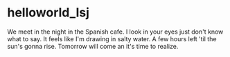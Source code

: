 helloworld_lsj
===============
We meet in the night in the Spanish cafe.
I look in your eyes just don't know what to say.
It feels like I'm drawing in salty water.
A few hours left 'til the sun's gonna rise.
Tomorrow will come an it's time to realize.
